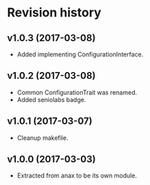 Revision history
=================================

v1.0.3 (2017-03-08)
---------------------------------

* Added implementing ConfigurationInterface.


v1.0.2 (2017-03-08)
---------------------------------

* Common ConfigurationTrait was renamed.
* Added seniolabs badge.


v1.0.1 (2017-03-07)
---------------------------------

* Cleanup makefile.


v1.0.0 (2017-03-03)
---------------------------------

* Extracted from anax to be its own module.
